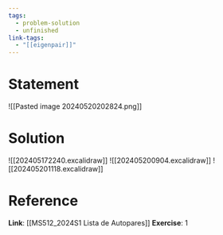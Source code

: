 ```yaml
---
tags:
  - problem-solution
  - unfinished
link-tags:
  - "[[eigenpair]]"
---
```

# Statement
![[Pasted image 20240520202824.png]]

# Solution
![[202405172240.excalidraw]]
![[202405200904.excalidraw]]
![[202405201118.excalidraw]]
# Reference
**Link**: [[MS512_2024S1 Lista de Autopares]]
**Exercise**: 1